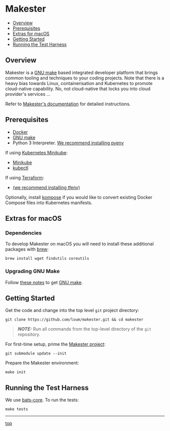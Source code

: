 # Makester
- [Overview](#overview)
- [Prerequisites](#prerequisites)
- [Extras for macOS](#extras-for-macos)
- [Getting Started](#getting-started)
- [Running the Test Harness](#running-the-test-harness)

## Overview
Makester is a [GNU make](https://www.gnu.org/software/make/manual/make.html) based integrated developer platform that brings common tooling and techniques to your coding projects. Note that there is a heavy bias towards Linux, containerisation and Kubernetes to promote cloud-native capability. No, not cloud-native that locks you into cloud provider's services ...

Refer to [Makester's documentation](https://loum.github.io/makester/) for detailed instructions.

## Prerequisites
- [Docker](https://docs.docker.com/install/)
- [GNU make](https://www.gnu.org/software/make/manual/make.html)
- Python 3 Interpreter. [We recommend installing pyenv](https://github.com/pyenv/pyenv)

If using [Kubernetes Minikube](https://kubernetes.io/docs/setup/learning-environment/minikube/):
- [Minikube](https://kubernetes.io/docs/tasks/tools/install-minikube)
- [kubectl](https://kubernetes.io/docs/tasks/tools/install-kubectl/)

If using [Terraform](https://developer.hashicorp.com/terraform):
- [(we recommend installing tfenv)](https://github.com/tfutils/tfenv)

Optionally, install [kompose](https://kompose.io/installation/) if you would like to convert existing Docker Compose files into Kubernetes manifests.

## Extras for macOS

### Dependencies
To develop Makester on macOS you will need to install these additional packages with [brew](https://brew.sh/):
```
brew install wget findutils coreutils
```

### Upgrading GNU Make
Follow [these notes](https://loum.github.io/makester/macos/#upgrading-gnu-make-macos) to get [GNU make](https://www.gnu.org/software/make/manual/make.html).


## Getting Started
Get the code and change into the top level `git` project directory:
```
git clone https://github.com/loum/makester.git && cd makester
```

> **_NOTE:_** Run all commands from the top-level directory of the `git` repository.

For first-time setup, prime the [Makester project](https://github.com/loum/makester.git):
```
git submodule update --init
```

Prepare the Makester environment:
```
make init
```

## Running the Test Harness
We use [bats-core](https://bats-core.readthedocs.io/en/stable/). To run the tests:
```
make tests
```

---
[top](#makester-common-project-build-and-management-tooling)
